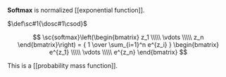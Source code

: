 **Softmax** is normalized [[exponential function]].

$\def\sc#1{\dosc#1\csod}$


$$
\sc{softmax}\left(\begin{bmatrix} z_1 \\\\\ \vdots \\\\\ z_n \end{bmatrix}\right) = { 1 \over \sum_{i=1}^n e^{z_i} } \begin{bmatrix} e^{z_1} \\\\\ \vdots \\\\\ e^{z_n} \end{bmatrix}
$$

This is a [[probability mass function]].